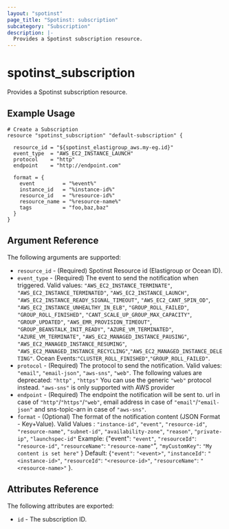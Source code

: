 ```yaml
---
layout: "spotinst"
page_title: "Spotinst: subscription"
subcategory: "Subscription"
description: |-
  Provides a Spotinst subscription resource.
---
```


# spotinst\_subscription

Provides a Spotinst subscription resource.

## Example Usage

```hcl
# Create a Subscription
resource "spotinst_subscription" "default-subscription" {

  resource_id = "${spotinst_elastigroup_aws.my-eg.id}"
  event_type  = "AWS_EC2_INSTANCE_LAUNCH"
  protocol    = "http"
  endpoint    = "http://endpoint.com"
  
  format = {
    event         = "%event%"
    instance_id   = "%instance-id%"
    resource_id   = "%resource-id%"
    resource_name = "%resource-name%"
    tags          = "foo,baz,baz"
  } 
}
```

## Argument Reference

The following arguments are supported:

* `resource_id` - (Required) Spotinst Resource id (Elastigroup or Ocean ID).
* `event_type` - (Required) The event to send the notification when triggered. Valid values: `"AWS_EC2_INSTANCE_TERMINATE"`, `"AWS_EC2_INSTANCE_TERMINATED"`, `"AWS_EC2_INSTANCE_LAUNCH"`, `"AWS_EC2_INSTANCE_READY_SIGNAL_TIMEOUT"`, `"AWS_EC2_CANT_SPIN_OD"`, `"AWS_EC2_INSTANCE_UNHEALTHY_IN_ELB"`, `"GROUP_ROLL_FAILED"`, `"GROUP_ROLL_FINISHED"`,
                            `"CANT_SCALE_UP_GROUP_MAX_CAPACITY"`,
                            `"GROUP_UPDATED"`,
                            `"AWS_EMR_PROVISION_TIMEOUT"`,
                            `"GROUP_BEANSTALK_INIT_READY"`,
                            `"AZURE_VM_TERMINATED"`,
                            `"AZURE_VM_TERMINATE"`,
                            `"AWS_EC2_MANAGED_INSTANCE_PAUSING"`,
                            `"AWS_EC2_MANAGED_INSTANCE_RESUMING"`,
                            `"AWS_EC2_MANAGED_INSTANCE_RECYCLING"`,`"AWS_EC2_MANAGED_INSTANCE_DELETING"`.
                            Ocean Events:`"CLUSTER_ROLL_FINISHED"`,`"GROUP_ROLL_FAILED"`. 
* `protocol` - (Required) The protocol to send the notification. Valid values: `"email"`, `"email-json"`, `"aws-sns"`, `"web"`. 
                          The following values are deprecated: `"http"` , `"https"`
                          You can use the generic `"web"` protocol instead.
                          `"aws-sns"` is only supported with AWS provider
* `endpoint` - (Required) The endpoint the notification will be sent to. url in case of `"http"`/`"https"`/`"web"`, email address in case of `"email"`/`"email-json"` and sns-topic-arn in case of `"aws-sns"`.
* `format` - (Optional) The format of the notification content (JSON Format - Key+Value). Valid Values : `"instance-id"`, `"event"`, `"resource-id"`, `"resource-name"`, `"subnet-id"`, `"availability-zone"`, `"reason"`, `"private-ip"`, `"launchspec-id"`
                        Example: {"event": `"event"`, `"resourceId"`: `"resource-id"`, `"resourceName"`: `"resource-name"`", `"myCustomKey"`: `"My content is set here"` }
                        Default: {`"event"`: `"<event>"`, `"instanceId"`: `"<instance-id>"`, `"resourceId"`: `"<resource-id>"`, `"resourceName"`: `"<resource-name>"` }.
  
## Attributes Reference

The following attributes are exported:

* `id` - The subscription ID.
